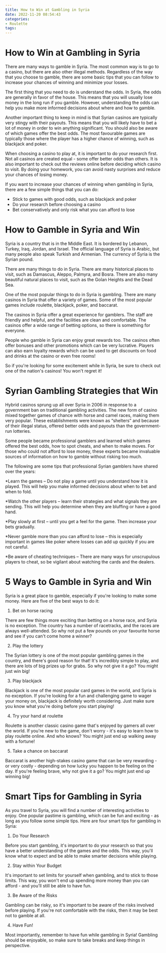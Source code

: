 ```yaml
---
title: How to Win at Gambling in Syria
date: 2022-11-20 08:54:43
categories:
- Roulette
tags:
---
```



#  How to Win at Gambling in Syria

There are many ways to gamble in Syria. The most common way is to go to a casino, but there are also other illegal methods. Regardless of the way that you choose to gamble, there are some basic tips that you can follow to increase your chances of winning and minimize your losses.

The first thing that you need to do is understand the odds. In Syria, the odds are generally in favor of the house. This means that you will usually lose money in the long run if you gamble. However, understanding the odds can help you make more informed decisions about where and how to gamble.

Another important thing to keep in mind is that Syrian casinos are typically very stingy with their payouts. This means that you will likely have to bet a lot of money in order to win anything significant. You should also be aware of which games offer the best odds. The most favourable games are typically those where the player has a higher chance of winning, such as blackjack and poker.

When choosing a casino to play at, it is important to do your research first. Not all casinos are created equal - some offer better odds than others. It is also important to check out the reviews online before deciding which casino to visit. By doing your homework, you can avoid nasty surprises and reduce your chances of losing money.

If you want to increase your chances of winning when gambling in Syria, there are a few simple things that you can do: 
- Stick to games with good odds, such as blackjack and poker
- Do your research before choosing a casino
- Bet conservatively and only risk what you can afford to lose

#  How to Gamble in Syria and Win

Syria is a country that is in the Middle East. It is bordered by Lebanon, Turkey, Iraq, Jordan, and Israel. The official language of Syria is Arabic, but many people also speak Turkish and Armenian. The currency of Syria is the Syrian pound.

There are many things to do in Syria. There are many historical places to visit, such as Damascus, Aleppo, Palmyra, and Bosra. There are also many beautiful natural places to visit, such as the Golan Heights and the Dead Sea.

One of the most popular things to do in Syria is gambling. There are many casinos in Syria that offer a variety of games. Some of the most popular games include roulette, blackjack, poker, and baccarat.

The casinos in Syria offer a great experience for gamblers. The staff are friendly and helpful, and the facilities are clean and comfortable. The casinos offer a wide range of betting options, so there is something for everyone.

People who gamble in Syria can enjoy great rewards too. The casinos often offer bonuses and other promotions which can be very lucrative. Players can also earn loyalty rewards which can be used to get discounts on food and drinks at the casino or even free rooms!

So if you're looking for some excitement while in Syria, be sure to check out one of the nation's casinos! You won't regret it!

#  Syrian Gambling Strategies that Win

Hybrid casinos sprung up all over Syria in 2006 in response to a government ban on traditional gambling activities. The new form of casino mixed together games of chance with horse and camel races, making them very popular. These establishments were known as “shelters” and because of their illegal status, offered better odds and payouts than the government-run lotteries.

Some people became professional gamblers and learned which games offered the best odds, how to spot cheats, and when to make moves. For those who could not afford to lose money, these experts became invaluable sources of information on how to gamble without risking too much.

The following are some tips that professional Syrian gamblers have shared over the years:

*Learn the games – Do not play a game until you understand how it is played. This will help you make informed decisions about when to bet and when to fold.

*Watch the other players – learn their strategies and what signals they are sending. This will help you determine when they are bluffing or have a good hand.

*Play slowly at first – until you get a feel for the game. Then increase your bets gradually.

*Never gamble more than you can afford to lose – this is especially important in games like poker where losses can add up quickly if you are not careful.

*Be aware of cheating techniques – There are many ways for unscrupulous players to cheat, so be vigilant about watching the cards and the dealers.

#  5 Ways to Gamble in Syria and Win

Syria is a great place to gamble, especially if you're looking to make some money. Here are five of the best ways to do it:

1. Bet on horse racing

There are few things more exciting than betting on a horse race, and Syria is no exception. The country has a number of racetracks, and the races are always well-attended. So why not put a few pounds on your favourite horse and see if you can't come home a winner?

2. Play the lottery

The Syrian lottery is one of the most popular gambling games in the country, and there's good reason for that! It's incredibly simple to play, and there are lots of big prizes up for grabs. So why not give it a go? You might just win big!

3. Play blackjack

Blackjack is one of the most popular card games in the world, and Syria is no exception. If you're looking for a fun and challenging game to wager your money on, blackjack is definitely worth considering. Just make sure you know what you're doing before you start playing!

4. Try your hand at roulette

Roulette is another classic casino game that's enjoyed by gamers all over the world. If you're new to the game, don't worry - it's easy to learn how to play roulette online. And who knows? You might just end up walking away with a fortune!

5. Take a chance on baccarat

Baccarat is another high-stakes casino game that can be very rewarding - or very costly - depending on how lucky you happen to be feeling on the day. If you're feeling brave, why not give it a go? You might just end up winning big!

#  Smart Tips for Gambling in Syria

As you travel to Syria, you will find a number of interesting activities to enjoy. One popular pastime is gambling, which can be fun and exciting - as long as you follow some simple tips. Here are four smart tips for gambling in Syria:

1. Do Your Research

Before you start gambling, it's important to do your research so that you have a better understanding of the games and the odds. This way, you'll know what to expect and be able to make smarter decisions while playing.

2. Stay within Your Budget

It's important to set limits for yourself when gambling, and to stick to those limits. This way, you won't end up spending more money than you can afford - and you'll still be able to have fun.

3. Be Aware of the Risks

Gambling can be risky, so it's important to be aware of the risks involved before playing. If you're not comfortable with the risks, then it may be best not to gamble at all.

4. Have Fun!

Most importantly, remember to have fun while gambling in Syria! Gambling should be enjoyable, so make sure to take breaks and keep things in perspective.
